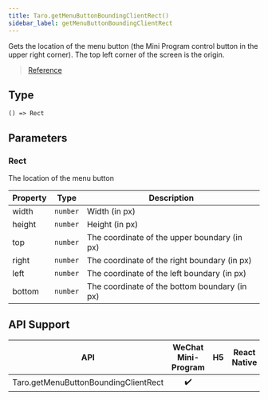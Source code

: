 ```yaml
---
title: Taro.getMenuButtonBoundingClientRect()
sidebar_label: getMenuButtonBoundingClientRect
---
```


Gets the location of the menu button (the Mini Program control button in the upper right corner). The top left corner of the screen is the origin.

> [Reference](https://developers.weixin.qq.com/miniprogram/en/dev/api/ui/menu/wx.getMenuButtonBoundingClientRect.html)

## Type

```tsx
() => Rect
```

## Parameters

### Rect

The location of the menu button

<table>
  <thead>
    <tr>
      <th>Property</th>
      <th>Type</th>
      <th>Description</th>
    </tr>
  </thead>
  <tbody>
    <tr>
      <td>width</td>
      <td><code>number</code></td>
      <td>Width (in px)</td>
    </tr>
    <tr>
      <td>height</td>
      <td><code>number</code></td>
      <td>Height (in px)</td>
    </tr>
    <tr>
      <td>top</td>
      <td><code>number</code></td>
      <td>The coordinate of the upper boundary (in px)</td>
    </tr>
    <tr>
      <td>right</td>
      <td><code>number</code></td>
      <td>The coordinate of the right boundary (in px)</td>
    </tr>
    <tr>
      <td>left</td>
      <td><code>number</code></td>
      <td>The coordinate of the left boundary (in px)</td>
    </tr>
    <tr>
      <td>bottom</td>
      <td><code>number</code></td>
      <td>The coordinate of the bottom boundary (in px)</td>
    </tr>
  </tbody>
</table>

## API Support

| API | WeChat Mini-Program | H5 | React Native |
| :---: | :---: | :---: | :---: |
| Taro.getMenuButtonBoundingClientRect | ✔️ |  |  |
